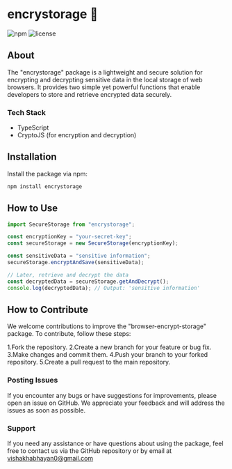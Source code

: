# encrystorage 🔗

![npm](https://img.shields.io/npm/v/encrystorage?color=blue)
![license](https://img.shields.io/npm/l/encrystorage)

## About

The "encrystorage" package is a lightweight and secure solution for encrypting and decrypting sensitive data in the local storage of web browsers. It provides two simple yet powerful functions that enable developers to store and retrieve encrypted data securely.

### Tech Stack

- TypeScript
- CryptoJS (for encryption and decryption)

## Installation

Install the package via npm:

```bash
npm install encrystorage
```

## How to Use

```javascript
import SecureStorage from "encrystorage";

const encryptionKey = "your-secret-key";
const secureStorage = new SecureStorage(encryptionKey);

const sensitiveData = "sensitive information";
secureStorage.encryptAndSave(sensitiveData);

// Later, retrieve and decrypt the data
const decryptedData = secureStorage.getAndDecrypt();
console.log(decryptedData); // Output: 'sensitive information'
```

## How to Contribute

We welcome contributions to improve the "browser-encrypt-storage" package. To contribute, follow these steps:

1.Fork the repository.
2.Create a new branch for your feature or bug fix.
3.Make changes and commit them.
4.Push your branch to your forked repository.
5.Create a pull request to the main repository.

### Posting Issues

If you encounter any bugs or have suggestions for improvements, please open an issue on GitHub. We appreciate your feedback and will address the issues as soon as possible.

### Support

If you need any assistance or have questions about using the package, feel free to contact us via the GitHub repository or by email at vishakhabhayan0@gmail.com

##

